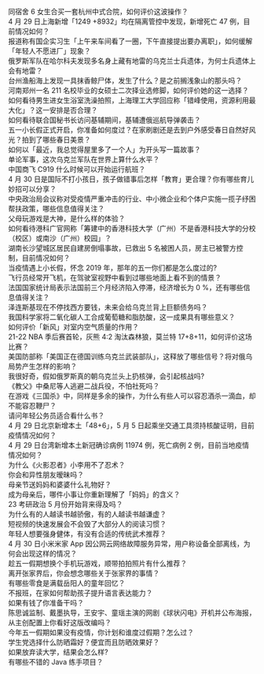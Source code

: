 同宿舍 6 女生合买一套杭州中式合院，如何评价这波操作？  
4 月 29 日上海新增「1249 +8932」均在隔离管控中发现，新增死亡 47 例，目前情况如何？  
报道称有国企实习生「上午来车间看了一圈，下午直接提出要办离职」，如何缓解「年轻人不愿进厂」现象？  
俄罗斯军队在哈尔科夫发现多名身上藏有地雷的乌克兰士兵遗体，为何士兵遗体上会有地雷？  
台州渔船海上发现一具抹香鲸尸体，发生了什么？是之前搁浅象山的那头吗？  
河南郑州一名 211 名校毕业的女硕士二次择业选修脚，如何评价她的这一选择？  
如何看待男生进女生浴室洗澡拍照，上海理工大学回应称「错峰使用，资源利用最大化」？这一安排是否合理？  
如何看待联合国秘书长访问基辅期间，基辅遭俄巡航导弹袭击？  
五一小长假正式开启，你准备如何度过？在家刷剧还是去到户外感受春日自然好风光？拍到了哪些春日美景？  
如何以「最近，我总觉得屋里多了一个人」为开头写一篇故事？  
单论军事，这次乌克兰军队在世界上算什么水平？  
中国商飞 C919 什么时候可以开始运行航班？  
4 月 30 日是国际不打小孩日，孩子做错事后怎样「教育」更合理？你有哪些育儿妙招可以分享？  
中央政治局会议称对受疫情严重冲击的行业、中小微企业和个体户实施一揽子纾困帮扶政策，哪些信息值得关注？  
父母玩游戏是大神，是什么样的体验？  
如何看待港科广官网称「筹建中的香港科技大学（广州）不是香港科技大学的分校（校区）或南沙（广州）校园」？  
湖南长沙望城区居民自建房倒塌事故，已救出 5 名被困人员，房主已被警方控制，目前情况如何？  
当疫情遇上小长假，怀念 2019 年，那年的五一你们都是怎么度过的?  
飞行员经常开飞机，在驾驶室视野中看到过哪些地面上看不到的情景？  
法国国家统计局表示法国前三个月经济陷入停滞，经济增长为 0 %，还有哪些信息值得关注？  
泽连斯基现在不停找西方要钱，未来会给乌克兰背上巨额债务吗？  
我国科学家将二氧化碳人工合成葡萄糖和脂肪酸，这一成果具有哪些意义？  
如何评价「新风」对室内空气质量的作用？  
21-22 NBA 季后赛首轮，灰熊 4:2 淘汰森林狼，莫兰特 17+8+11，如何评价这场比赛？  
美国防部称「美国正在德国训练乌克兰武装部队」，这释放了哪些信号？将对俄乌局势产生怎样的影响？  
我很好奇，假如俄罗斯真的朝乌克兰头上扔核弹，会引起核战吗?  
《教父》中桑尼等人逃避二战兵役，不怕社死吗？  
在游戏《三国杀》中，同样是多余的操作，为什么有些人可以容忍酒杀一滴血，却不能容忍鞭尸？  
请问年轻公务员适合看什么书？  
4 月 29 日北京新增本土「48+6」，5 月 5 日起乘坐交通工具须持核酸证明，目前疫情情况如何？  
4 月 29 日台湾新增本土新冠确诊病例 11974 例，死亡病例 2 例，目前当地疫情情况如何？  
为什么《火影忍者》小李用不了忍术？  
你会和异性朋友暧昧吗？  
母亲节送妈妈和婆婆什么礼物好？  
成为母亲后，哪件小事让你重新理解了「妈妈」的含义？  
23 考研政治 5 月份开始背来得及吗？  
为什么有的人越读书越骄傲，有的人越读书越谦虚？  
短视频的快速发展会不会毁了大部分人的阅读习惯？  
年轻人想要强身健体，有没有合适的传统武术推荐？  
4 月 30 日小米米家 App 因公网云网络故障服务异常，用户称设备全部离线，为何会出现这样的情况？  
趁五一假期想换个手机玩游戏，顺带拍拍照片有什么推荐？  
离开张家界后，你会想念哪些关于张家界的事情？  
有哪些零食是满载岳阳人的童年回忆？  
不报班，在家如何帮助孩子提升语言表达能力？  
如果有钱了你准备干吗？  
陈思诚监制、戴墨执导，王安宇、童瑶主演的网剧《球状闪电》开机并公布海报，从主创配置上你看好这版改编吗？  
今年五一假期如果没有疫情，你计划和谁度过假期？怎么过？  
学生党选择什么防晒霜好？便宜而且防晒效果好？  
如果放弃读大学，结果会怎么样?  
有哪些不错的 Java 练手项目？  
